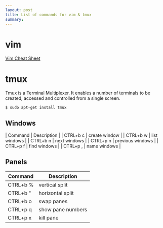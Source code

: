 ```yaml
---
layout: post
title: List of commands for vim & tmux 
summary: 
---
```


# vim

[Vim Cheat Sheet](https://vim.rtorr.com/)

# tmux

Tmux is a Terminal Multiplexer. It enables a number of terminals to be created, accessed and controlled from a single screen.

`$ sudo apt-get install tmux`

## Windows

| Command | Description |
| CTRL+b c | create window |
| CTRL+b w | list windows |
| CTRL+b n | next windows |
| CTRL+p n | previous windows |
| CTRL+p f | find windows |
| CTRL+p , | name windows |

## Panels

| Command | Description |
|---|---|
| CTRL+b % | vertical split |
| CTRL+b " | horizontal split |
| CTRL+b o | swap panes |
| CTRL+p q | show pane numbers |
| CTRL+p x | kill pane |
